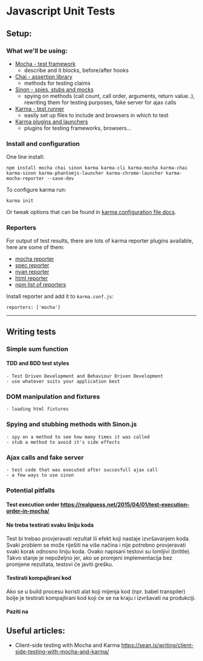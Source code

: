 # Javascript Unit Tests

## Setup:

### What we'll be using:

- [Mocha - test framework](https://mochajs.org/)
    - describe and it blocks, before/after hooks
- [Chai - assertion library](http://chaijs.com/)
    - methods for testing claims
- [Sinon - spies, stubs and mocks](http://sinonjs.org/)
    - spying on methods (call count, call order, arguments, return value..), rewriting them for testing purposes, fake server for ajax calls
- [Karma - test runner](https://karma-runner.github.io/1.0/index.html)
    - easily set up files to include and browsers in which to test
- [Karma plugins and launchers](https://www.npmjs.com/browse/keyword/karma-plugin)
    - plugins for testing frameworks, browsers...


### Install and configuration

One line install:

```
npm install mocha chai sinon karma karma-cli karma-mocha karma-chai karma-sinon karma-phantomjs-launcher karma-chrome-launcher karma-mocha-reporter --save-dev
```


To configure karma run:

```
karma init
```

Or tweak options that can be found in [karma configuration file docs](https://karma-runner.github.io/1.0/config/configuration-file.html).

### Reporters

For output of test results, there are lots of karma reporter plugins available, here are some of them:

- [mocha reporter](https://www.npmjs.com/package/karma-mocha-reporter)
- [spec reporter](https://www.npmjs.com/package/karma-spec-reporter)
- [nyan reporter](https://www.npmjs.com/package/karma-nyan-reporter)
- [html reporter](https://www.npmjs.com/package/karma-html-reporter)
- [npm list of reporters](https://www.npmjs.com/search?q=karma+reporter)

Install reporter and add it to `karma.conf.js`:

```
reporters: ['mocha']
```

-----

## Writing tests

### Simple sum function

#### TDD and BDD test styles

    - Test Driven Development and Behaviour Driven Development
    - use whatever suits your application best

### DOM manipulation and fixtures

    - loading html fixtures

### Spying and stubbing methods with Sinon.js

    - spy on a method to see how many times it was called
    - stub a method to avoid it's side effects

### Ajax calls and fake server

    - test code that was executed after succesfull ajax call
    - a few ways to use sinon 

### Potential pitfalls


#### Test execution order https://realguess.net/2015/04/01/test-execution-order-in-mocha/

#### Ne treba testirati svaku liniju koda

Test bi trebao provjeravati rezultat ili efekt koji nastaje izvršavanjem koda. Svaki problem se može riješiti na više načina i nije potrebno provjeravati svaki korak odnosno liniju koda. Ovako napisani testovi su lomljivi (brittle). Takvo stanje je nepoželjno jer, ako se promjeni implementacija bez promjene rezultata, testovi će javiti grešku.

#### Testirati kompajlirani kod

Ako se u build procesu koristi alat koji mijenja kod (npr. babel transpiler) bolje je testirati kompajlirani kod koji će se na kraju i izvršavati na produkciji.


#### Paziti na


## Useful articles:

- Client-side testing with Mocha and Karma
https://sean.is/writing/client-side-testing-with-mocha-and-karma/
